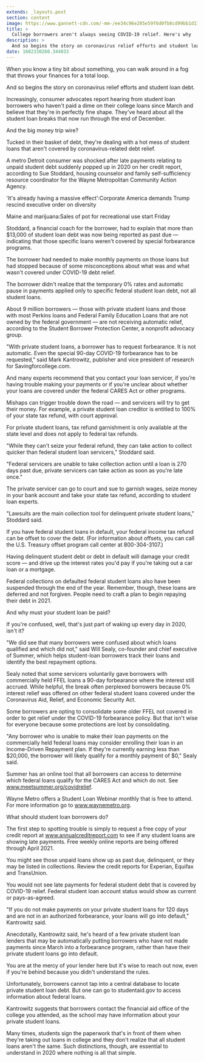 ```yaml
--- 
extends: _layouts.post 
section: content 
image: https://www.gannett-cdn.com/-mm-/ee34c96e285e59f6d0fb8cd99bb1d177157005ac/c=45-0-2333-1287/local/-/media/2017/06/14/DetroitFreePress/B9328058883Z.1_20170614143412_000_G9SIMVQLO.1-0.jpg?width=2288&height=1287&fit=crop&format=pjpg&auto=webp 
title: > 
  College borrowers aren't always seeing COVID-19 relief. Here's why 
description: > 
  And so begins the story on coronavirus relief efforts and student loan debt.Tucked in their basket of debt, they're dealing with a hot mess of student loans that aren't covered by coronavirus-related debt relief.For example, a private student loan creditor is entitled to 100% of your state tax refund, with court approval."While they can't seize your federal refund, they can take action to collect quicker than federal student loan servicers," Stoddard said.Federal collections on defaulted federal student loans also have been suspended through the end of the year. 
date: 1602330260.344033 
--- 
```

When you know a tiny bit about something, you can walk around in a fog that throws your finances for a total loop.

And so begins the story on coronavirus relief efforts and student loan debt.

Increasingly, consumer advocates report hearing from student loan borrowers who haven't paid a dime on their college loans since March and believe that they're in perfectly fine shape. They've heard about all the student loan breaks that now run through the end of December.

And the big money trip wire?

Tucked in their basket of debt, they're dealing with a hot mess of student loans that aren't covered by coronavirus-related debt relief.

A metro Detroit consumer was shocked after late payments relating to unpaid student debt suddenly popped up in 2020 on her credit report, according to Sue Stoddard, housing counselor and family self-sufficiency resource coordinator for the Wayne Metropolitan Community Action Agency.

'It's already having a massive effect':Corporate America demands Trump rescind executive order on diversity

Maine and marijuana:Sales of pot for recreational use start Friday

Stoddard, a financial coach for the borrower, had to explain that more than $13,000 of student loan debt was now being reported as past due — indicating that those specific loans weren't covered by special forbearance programs.

The borrower had needed to make monthly payments on those loans but had stopped because of some misconceptions about what was and what wasn't covered under COVID-19 debt relief.

The borrower didn't realize that the temporary 0% rates and automatic pause in payments applied only to specific federal student loan debt, not all student loans.

About 9 million borrowers — those with private student loans and those with most Perkins loans and Federal Family Education Loans that are not owned by the federal government — are not receiving automatic relief, according to the Student Borrower Protection Center, a nonprofit advocacy group.

"With private student loans, a borrower has to request forbearance. It is not automatic. Even the special 90-day COVID-19 forbearance has to be requested," said Mark Kantrowitz, publisher and vice president of research for Savingforcollege.com.

And many experts recommend that you contact your loan servicer, if you’re having trouble making your payments or if you're unclear about whether your loans are covered under the federal CARES Act or other programs.

Mishaps can trigger trouble down the road — and servicers will try to get their money. For example, a private student loan creditor is entitled to 100% of your state tax refund, with court approval.

For private student loans, tax refund garnishment is only available at the state level and does not apply to federal tax refunds.

"While they can't seize your federal refund, they can take action to collect quicker than federal student loan servicers," Stoddard said.

"Federal servicers are unable to take collection action until a loan is 270 days past due, private servicers can take action as soon as you're late once."

The private servicer can go to court and sue to garnish wages, seize money in your bank account and take your state tax refund, according to student loan experts.

"Lawsuits are the main collection tool for delinquent private student loans," Stoddard said.

If you have federal student loans in default, your federal income tax refund can be offset to cover the debt. (For information about offsets, you can call the U.S. Treasury offset program call center at 800-304-3107.)

Having delinquent student debt or debt in default will damage your credit score — and drive up the interest rates you'd pay if you're taking out a car loan or a mortgage.

Federal collections on defaulted federal student loans also have been suspended through the end of the year. Remember, though, these loans are deferred and not forgiven. People need to craft a plan to begin repaying their debt in 2021.

And why must your student loan be paid?

If you're confused, well, that's just part of waking up every day in 2020, isn't it?

"We did see that many borrowers were confused about which loans qualified and which did not," said Will Sealy, co-founder and chief executive of Summer, which helps student-loan borrowers track their loans and identify the best repayment options.

Sealy noted that some servicers voluntarily gave borrowers with commercially held FFEL loans a 90-day forbearance where the interest still accrued. While helpful, the break often perplexed borrowers because 0% interest relief was offered on other federal student loans covered under the Coronavirus Aid, Relief, and Economic Security Act.

Some borrowers are opting to consolidate some older FFEL not covered in order to get relief under the COVID-19 forbearance policy. But that isn't wise for everyone because some protections are lost by consolidating.

"Any borrower who is unable to make their loan payments on the commercially held federal loans may consider enrolling their loan in an Income-Driven Repayment plan. If they're currently earning less than $20,000, the borrower will likely qualify for a monthly payment of $0," Sealy said.

Summer has an online tool that all borrowers can access to determine which federal loans qualify for the CARES Act and which do not. See www.meetsummer.org/covidrelief.

Wayne Metro offers a Student Loan Webinar monthly that is free to attend. For more information go to www.waynemetro.org.

What should student loan borrowers do?

The first step to spotting trouble is simply to request a free copy of your credit report at www.annualcreditreport.com to see if any student loans are showing late payments. Free weekly online reports are being offered through April 2021.

You might see those unpaid loans show up as past due, delinquent, or they may be listed in collections. Review the credit reports for Experian, Equifax and TransUnion.

You would not see late payments for federal student debt that is covered by COVID-19 relief. Federal student loan account status would show as current or pays-as-agreed.

"If you do not make payments on your private student loans for 120 days and are not in an authorized forbearance, your loans will go into default," Kantrowitz said.

Anecdotally, Kantrowitz said, he's heard of a few private student loan lenders that may be automatically putting borrowers who have not made payments since March into a forbearance program, rather than have their private student loans go into default.

You are at the mercy of your lender here but it's wise to reach out now, even if you're behind because you didn't understand the rules.

Unfortunately, borrowers cannot tap into a central database to locate private student loan debt. But one can go to studentaid.gov to access information about federal loans.

Kantrowitz suggests that borrowers contact the financial aid office of the college you attended, as the school may have information about your private student loans.

Many times, students sign the paperwork that's in front of them when they're taking out loans in college and they don't realize that all student loans aren't the same. Such distinctions, though, are essential to understand in 2020 where nothing is all that simple.